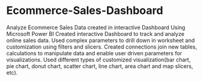 # Ecommerce-Sales-Dashboard
Analyze Ecommerce Sales Data created in interactive Dashboard Using Microsoft Power BI
Created interactive Dashboard to track and analyze online sales data.
Used complex parameters to drill down in worksheet and customization using filters and slicers.
Created connections join new tables, calculations to manipulate data and enable user driven parameters for visualizations.
Used different types of customized visualization(bar chart, pie chart, donut chart, scatter chart, line chart, area chart and map slicers, etc).
